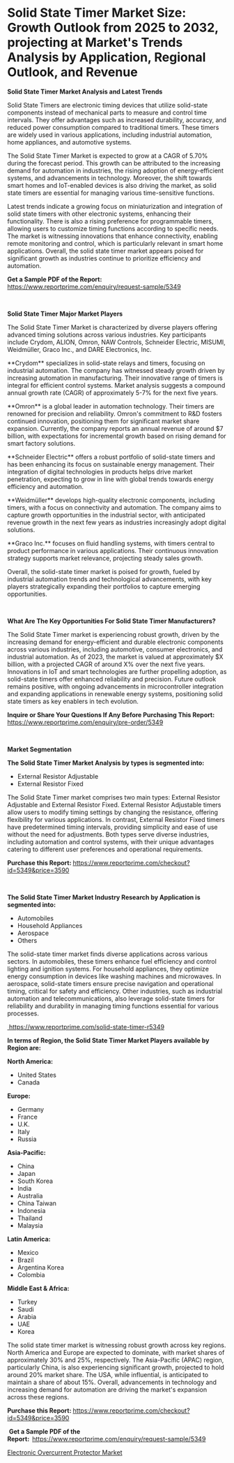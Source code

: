 <p><h1>Solid State Timer Market Size: Growth Outlook from 2025 to 2032, projecting at Market's Trends Analysis by Application, Regional Outlook, and Revenue</h1></p><p><strong>Solid State Timer Market Analysis and Latest Trends</strong></p>
<p><p>Solid State Timers are electronic timing devices that utilize solid-state components instead of mechanical parts to measure and control time intervals. They offer advantages such as increased durability, accuracy, and reduced power consumption compared to traditional timers. These timers are widely used in various applications, including industrial automation, home appliances, and automotive systems.</p><p>The Solid State Timer Market is expected to grow at a CAGR of 5.70% during the forecast period. This growth can be attributed to the increasing demand for automation in industries, the rising adoption of energy-efficient systems, and advancements in technology. Moreover, the shift towards smart homes and IoT-enabled devices is also driving the market, as solid state timers are essential for managing various time-sensitive functions.</p><p>Latest trends indicate a growing focus on miniaturization and integration of solid state timers with other electronic systems, enhancing their functionality. There is also a rising preference for programmable timers, allowing users to customize timing functions according to specific needs. The market is witnessing innovations that enhance connectivity, enabling remote monitoring and control, which is particularly relevant in smart home applications. Overall, the solid state timer market appears poised for significant growth as industries continue to prioritize efficiency and automation.</p></p>
<p><strong>Get a Sample PDF of the Report:&nbsp;</strong> <a href="https://www.reportprime.com/enquiry/request-sample/5349?utm_campaign=3063&utm_medium=2&utm_source=Github&utm_content=ia&utm_term=19032025&utm_id=solid-state-timer">https://www.reportprime.com/enquiry/request-sample/5349</a></p>
<p>&nbsp;</p>
<p><strong>Solid State Timer Major Market Players</strong></p>
<p><p>The Solid State Timer Market is characterized by diverse players offering advanced timing solutions across various industries. Key participants include Crydom, ALION, Omron, NAW Controls, Schneider Electric, MISUMI, Weidmüller, Graco Inc., and DARE Electronics, Inc.</p><p>**Crydom** specializes in solid-state relays and timers, focusing on industrial automation. The company has witnessed steady growth driven by increasing automation in manufacturing. Their innovative range of timers is integral for efficient control systems. Market analysis suggests a compound annual growth rate (CAGR) of approximately 5-7% for the next five years.</p><p>**Omron** is a global leader in automation technology. Their timers are renowned for precision and reliability. Omron's commitment to R&D fosters continued innovation, positioning them for significant market share expansion. Currently, the company reports an annual revenue of around $7 billion, with expectations for incremental growth based on rising demand for smart factory solutions.</p><p>**Schneider Electric** offers a robust portfolio of solid-state timers and has been enhancing its focus on sustainable energy management. Their integration of digital technologies in products helps drive market penetration, expecting to grow in line with global trends towards energy efficiency and automation.</p><p>**Weidmüller** develops high-quality electronic components, including timers, with a focus on connectivity and automation. The company aims to capture growth opportunities in the industrial sector, with anticipated revenue growth in the next few years as industries increasingly adopt digital solutions.</p><p>**Graco Inc.** focuses on fluid handling systems, with timers central to product performance in various applications. Their continuous innovation strategy supports market relevance, projecting steady sales growth.</p><p>Overall, the solid-state timer market is poised for growth, fueled by industrial automation trends and technological advancements, with key players strategically expanding their portfolios to capture emerging opportunities.</p></p>
<p>&nbsp;</p>
<p><strong>What Are The Key Opportunities For Solid State Timer Manufacturers?</strong></p>
<p><p>The Solid State Timer market is experiencing robust growth, driven by the increasing demand for energy-efficient and durable electronic components across various industries, including automotive, consumer electronics, and industrial automation. As of 2023, the market is valued at approximately $X billion, with a projected CAGR of around X% over the next five years. Innovations in IoT and smart technologies are further propelling adoption, as solid-state timers offer enhanced reliability and precision. Future outlook remains positive, with ongoing advancements in microcontroller integration and expanding applications in renewable energy systems, positioning solid state timers as key enablers in tech evolution.</p></p>
<p><strong>Inquire or Share Your Questions If Any Before Purchasing This Report:</strong> <a href="https://www.reportprime.com/enquiry/pre-order/5349?utm_campaign=3063&utm_medium=2&utm_source=Github&utm_content=ia&utm_term=19032025&utm_id=solid-state-timer">https://www.reportprime.com/enquiry/pre-order/5349</a></p>
<p>&nbsp;</p>
<p><strong>Market Segmentation</strong></p>
<p><strong>The Solid State Timer Market Analysis by types is segmented into:</strong></p>
<p><ul><li>External Resistor Adjustable</li><li>External Resistor Fixed</li></ul></p>
<p><p>The Solid State Timer market comprises two main types: External Resistor Adjustable and External Resistor Fixed. External Resistor Adjustable timers allow users to modify timing settings by changing the resistance, offering flexibility for various applications. In contrast, External Resistor Fixed timers have predetermined timing intervals, providing simplicity and ease of use without the need for adjustments. Both types serve diverse industries, including automation and control systems, with their unique advantages catering to different user preferences and operational requirements.</p></p>
<p><strong>Purchase this Report:&nbsp;</strong><a href="https://www.reportprime.com/checkout?id=5349&price=3590&utm_campaign=3063&utm_medium=2&utm_source=Github&utm_content=ia&utm_term=19032025&utm_id=solid-state-timer">https://www.reportprime.com/checkout?id=5349&price=3590</a></p>
<p>&nbsp;</p>
<p><strong>The Solid State Timer Market Industry Research by Application is segmented into:</strong></p>
<p><ul><li>Automobiles</li><li>Household Appliances</li><li>Aerospace</li><li>Others</li></ul></p>
<p><p>The solid-state timer market finds diverse applications across various sectors. In automobiles, these timers enhance fuel efficiency and control lighting and ignition systems. For household appliances, they optimize energy consumption in devices like washing machines and microwaves. In aerospace, solid-state timers ensure precise navigation and operational timing, critical for safety and efficiency. Other industries, such as industrial automation and telecommunications, also leverage solid-state timers for reliability and durability in managing timing functions essential for various processes.</p></p>
<p><a href="https://www.reportprime.com/solid-state-timer-r5349?utm_campaign=3063&utm_medium=2&utm_source=Github&utm_content=ia&utm_term=19032025&utm_id=solid-state-timer">&nbsp;https://www.reportprime.com/solid-state-timer-r5349</a></p>
<p><strong>In terms of Region, the Solid State Timer Market Players available by Region are:</strong></p>
<p>
    <p> <strong> North America: </strong>
        <ul>
            <li>United States</li>
            <li>Canada</li>
        </ul>
        </p> 
    <p> <strong> Europe: </strong>
        <ul>
            <li>Germany</li>
            <li>France</li>
            <li>U.K.</li>
            <li>Italy</li>
            <li>Russia</li>
        </ul>
        </p> 
    <p> <strong> Asia-Pacific: </strong>
        <ul>
            <li>China</li>
            <li>Japan</li>
            <li>South Korea</li>
            <li>India</li>
            <li>Australia</li>
            <li>China Taiwan</li>
            <li>Indonesia</li>
            <li>Thailand</li>
            <li>Malaysia</li>
        </ul>
        </p> 
    <p> <strong> Latin America: </strong>
        <ul>
            <li>Mexico</li>
            <li>Brazil</li>
            <li>Argentina Korea</li>
            <li>Colombia</li>
        </ul>
        </p> 
    <p> <strong> Middle East & Africa: </strong>
        <ul>
            <li>Turkey</li>
            <li>Saudi</li>
            <li>Arabia</li>
            <li>UAE</li>
            <li>Korea</li>
        </ul>
    </p>
    </p>
<p><p>The solid state timer market is witnessing robust growth across key regions. North America and Europe are expected to dominate, with market shares of approximately 30% and 25%, respectively. The Asia-Pacific (APAC) region, particularly China, is also experiencing significant growth, projected to hold around 20% market share. The USA, while influential, is anticipated to maintain a share of about 15%. Overall, advancements in technology and increasing demand for automation are driving the market's expansion across these regions.</p></p>
<p><strong>Purchase this Report: </strong><a href="https://www.reportprime.com/checkout?id=5349&price=3590&utm_campaign=3063&utm_medium=2&utm_source=Github&utm_content=ia&utm_term=19032025&utm_id=solid-state-timer">https://www.reportprime.com/checkout?id=5349&price=3590</a></p>
<p>&nbsp;<strong>Get a Sample PDF of the Report:&nbsp;&nbsp;</strong><a href="https://www.reportprime.com/enquiry/request-sample/5349?utm_campaign=3063&utm_medium=2&utm_source=Github&utm_content=ia&utm_term=19032025&utm_id=solid-state-timer">https://www.reportprime.com/enquiry/request-sample/5349</a></p>
<p><strong></strong></p>
<p><p><a href="https://github.com/boysabotzoc/Market-Research-Report-List-1/blob/main/electronic-overcurrent-protector-market.md?utm_campaign=3063&utm_medium=2&utm_source=Github&utm_content=ia&utm_term=19032025&utm_id=solid-state-timer">Electronic Overcurrent Protector Market</a></p></p>